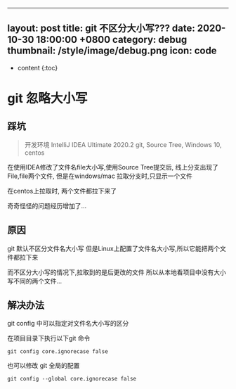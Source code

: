 
---
layout: post
title: git 不区分大小写???
date: 2020-10-30 18:00:00 +0800
category: debug
thumbnail: /style/image/debug.png
icon: code
---

* content
{:toc}

# git 忽略大小写


## 踩坑
> 开发环境
> IntelliJ IDEA Ultimate 2020.2
> git, Source Tree, Windows 10, centos

在使用IDEA修改了文件名file大小写,使用Source Tree提交后,
线上分支出现了File,file两个文件,
但是在windows/mac 拉取分支时,只显示一个文件

在centos上拉取时, 两个文件都拉下来了

奇奇怪怪的问题经历增加了...

## 原因
git 默认不区分文件名大小写
但是Linux上配置了文件名大小写,所以它能把两个文件都拉下来

而不区分大小写的情况下,拉取到的是后更改的文件
所以从本地看项目中没有大小写不同的两个文件...

## 解决办法
git config 中可以指定对文件名大小写的区分

在项目目录下执行以下git 命令
```Shell
git config core.ignorecase false
```
也可以修改 git 全局的配置

```Shell
git config --global core.ignorecase false
```